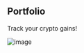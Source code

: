 ## Portfolio
Track your crypto gains!

![image](https://user-images.githubusercontent.com/442193/118248630-d10f2900-b4a4-11eb-96dc-31c41a3aafa2.png)
